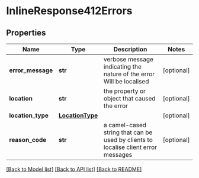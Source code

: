 # InlineResponse412Errors

## Properties
Name | Type | Description | Notes
------------ | ------------- | ------------- | -------------
**error_message** | **str** | verbose message indicating the nature of the error Will be localised  | [optional] 
**location** | **str** | the property or object that caused the error | [optional] 
**location_type** | [**LocationType**](LocationType.md) |  | [optional] 
**reason_code** | **str** | a camel-cased string that can be used by clients to localise client error messages | [optional] 

[[Back to Model list]](../README.md#documentation-for-models) [[Back to API list]](../README.md#documentation-for-api-endpoints) [[Back to README]](../README.md)


